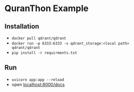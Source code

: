 # QuranThon Example

## Installation

- ```docker pull qdrant/qdrant```
- ```docker run -p 6333:6333 -v qdrant_storage:<local path> qdrant/qdrant```
- ```pip install -r requirments.txt```

## Run

- ```uvicorn app:app --reload```
- open [localhost:8000/docs](localhost:8000/docs)
